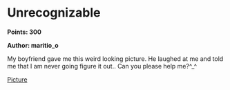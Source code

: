 # Unrecognizable
**Points: 300**

**Author: maritio_o**

My boyfriend gave me this weird looking picture. He laughed at me and told me that I am never going figure it out.. Can you please help me?^_^

[Picture](image.png)


